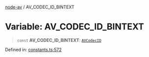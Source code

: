 [node-av](../globals.md) / AV\_CODEC\_ID\_BINTEXT

# Variable: AV\_CODEC\_ID\_BINTEXT

> `const` **AV\_CODEC\_ID\_BINTEXT**: [`AVCodecID`](../type-aliases/AVCodecID.md)

Defined in: [constants.ts:572](https://github.com/seydx/av/blob/f8631fc881b394300b1479f511d55cf1c370a87f/src/constants/constants.ts#L572)
